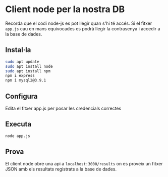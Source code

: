 # Client node per la nostra DB

Recorda que el codi node-js es pot llegir quan s'hi té accés. Si el fitxer `app.js` cau en mans equivocades es podrà llegir la contrasenya i accedir a la base de dades.

## Instal·la
```bash
sudo apt update
sudo apt install node
sudo apt install npm
npm i express
npm i mysql2@3.9.1
```

## Configura
Edita el fitxer app.js per posar les credencials correctes

## Executa
```bash
node app.js
```

## Prova
El client node obre una api a `localhost:3000/results` on es proveix un fitxer JSON amb els resultats registrats a la base de dades.
